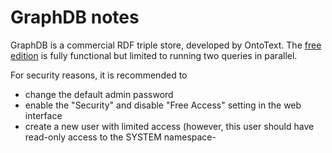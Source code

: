# GraphDB notes

GraphDB is a commercial RDF triple store, developed by OntoText.
The [free edition](http://ontotext.com/products/graphdb/editions/)
is fully functional but limited to running two queries in parallel.

For security reasons, it is recommended to
  * change the default admin password
  * enable the "Security" and disable "Free Access" setting in the web interface
  * create a new user with limited access (however, this user should have read-only access to the SYSTEM namespace-

